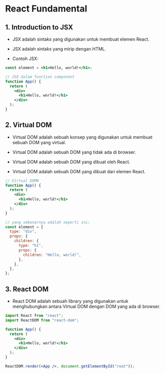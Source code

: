 # React Fundamental

## 1. Introduction to JSX

- JSX adalah sintaks yang digunakan untuk membuat elemen React.

- JSX adalah sintaks yang mirip dengan HTML.

- Contoh JSX:

```jsx
const element = <h1>Hello, world!</h1>;
```

```jsx
// JSX dalam function component
function App() {
  return (
    <div>
      <h1>Hello, world!</h1>
    </div>
  );
}
```

## 2. Virtual DOM

- Virtual DOM adalah sebuah konsep yang digunakan untuk membuat sebuah DOM yang virtual.

- Virtual DOM adalah sebuah DOM yang tidak ada di browser.

- Virtual DOM adalah sebuah DOM yang dibuat oleh React.

- Virtual DOM adalah sebuah DOM yang dibuat dari elemen React.

```jsx
// Virtual DOMW
function App() {
  return (
    <div>
      <h1>Hello, world!</h1>
    </div>
  );
}

// yang sebenarnya adalah seperti ini:
const element = {
  type: "div",
  props: {
    children: {
      type: "h1",
      props: {
        children: "Hello, world!",
      },
    },
  },
};
```

## 3. React DOM

- React DOM adalah sebuah library yang digunakan untuk menghubungkan antara Virtual DOM dengan DOM yang ada di browser.

```jsx
import React from "react";
import ReactDOM from "react-dom";

function App() {
  return (
    <div>
      <h1>Hello, world!</h1>
    </div>
  );
}

ReactDOM.render(<App />, document.getElementById("root"));
```
